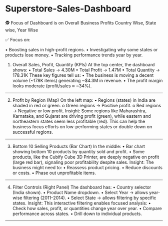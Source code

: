 # Superstore-Sales-Dashboard


🕵️ Focus of Dashboard is on Overall Business Profits Country Wise, State wise, Year Wise

✅ Focus on:

•	Boosting sales in high-profit regions.
•	Investigating why some states or products lose money.
•	Tracking performance trends year by year.

1.	Overall Sales, Profit, Quantity (KPIs)
At the top center, the dashboard shows:
•	Total Sales → 4.30M
•	Total Profit → 1.47M
•	Total Quantity → 178.31K
These key figures tell us:
•	The business is moving a decent volume (~178K items) generating ~$4.3M in revenue.
•	The profit margin looks moderate (profit/sales ≈ ~34%).
________________________________________
2.	 Profit by Region (Map)
On the left map:
•	Regions (states) in India are shaded in red or green.
o	Green regions → Positive profit.
o	Red regions → Negative or low profit.
Insight:
Some regions like Maharashtra, Karnataka, and Gujarat are driving profit (green), while eastern and northeastern states seem less profitable (red).
This can help the business focus efforts on low-performing states or double down on successful regions.
________________________________________
3.	 Bottom 10 Selling Products (Bar Chart)
In the middle:
•	Bar chart showing bottom 10 products by quantity sold and profit.
•	Some products, like the Cubify Cube 3D Printer, are deeply negative on profit (large red bar), signaling poor profitability despite sales.
Insight:
The business might need to:
•	Reassess product pricing.
•	Reduce discounts or costs.
•	Phase out unprofitable items.
________________________________________
4.	Filter Controls (Right Panel)
The dashboard has:
•	Country selector (India shown).
•	Product Name dropdown.
•	Select Year → allows year-wise filtering (2011–2014).
•	Select State → allows filtering by specific states.
Insight:
This interactive filtering enables focused analysis:
•	Check how sales, profit, or quantities change year over year.
•	Compare performance across states.
•	Drill down to individual products.
________________________________________

 
 

 
 
 
 
